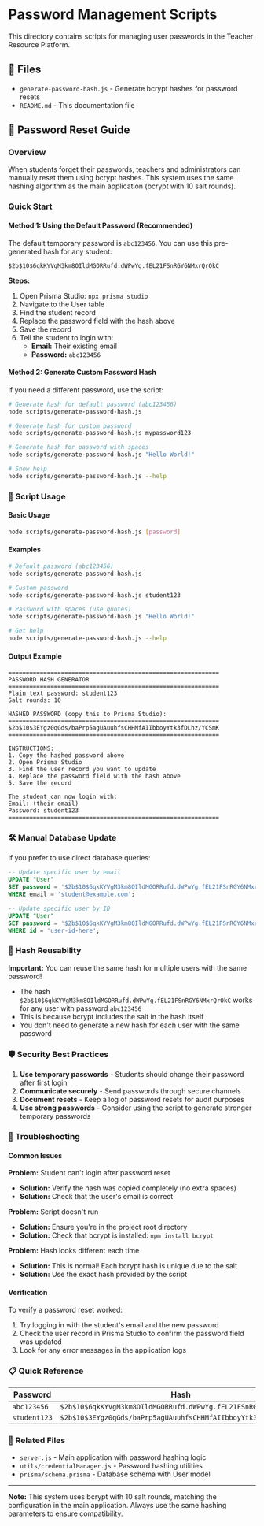# Password Management Scripts

This directory contains scripts for managing user passwords in the Teacher Resource Platform.

## 📁 Files

- `generate-password-hash.js` - Generate bcrypt hashes for password resets
- `README.md` - This documentation file

## 🔐 Password Reset Guide

### Overview

When students forget their passwords, teachers and administrators can manually reset them using bcrypt hashes. This system uses the same hashing algorithm as the main application (bcrypt with 10 salt rounds).

### Quick Start

#### Method 1: Using the Default Password (Recommended)

The default temporary password is `abc123456`. You can use this pre-generated hash for any student:

```
$2b$10$6qkKYVgM3km8OIldMGORRufd.dWPwYg.fEL21FSnRGY6NMxrQrOkC
```

**Steps:**
1. Open Prisma Studio: `npx prisma studio`
2. Navigate to the User table
3. Find the student record
4. Replace the password field with the hash above
5. Save the record
6. Tell the student to login with:
   - **Email:** Their existing email
   - **Password:** `abc123456`

#### Method 2: Generate Custom Password Hash

If you need a different password, use the script:

```bash
# Generate hash for default password (abc123456)
node scripts/generate-password-hash.js

# Generate hash for custom password
node scripts/generate-password-hash.js mypassword123

# Generate hash for password with spaces
node scripts/generate-password-hash.js "Hello World!"

# Show help
node scripts/generate-password-hash.js --help
```

### 🔧 Script Usage

#### Basic Usage

```bash
node scripts/generate-password-hash.js [password]
```

#### Examples

```bash
# Default password (abc123456)
node scripts/generate-password-hash.js

# Custom password
node scripts/generate-password-hash.js student123

# Password with spaces (use quotes)
node scripts/generate-password-hash.js "Hello World!"

# Get help
node scripts/generate-password-hash.js --help
```

#### Output Example

```
============================================================
PASSWORD HASH GENERATOR
============================================================
Plain text password: student123
Salt rounds: 10

HASHED PASSWORD (copy this to Prisma Studio):
============================================================
$2b$10$3EYgz0qGds/baPrp5agUAuuhfsCHHMfAIIbboyYtk3fDLhz/YCSmK
============================================================

INSTRUCTIONS:
1. Copy the hashed password above
2. Open Prisma Studio
3. Find the user record you want to update
4. Replace the password field with the hash above
5. Save the record

The student can now login with:
Email: (their email)
Password: student123
============================================================
```

### 🛠️ Manual Database Update

If you prefer to use direct database queries:

```sql
-- Update specific user by email
UPDATE "User" 
SET password = '$2b$10$6qkKYVgM3km8OIldMGORRufd.dWPwYg.fEL21FSnRGY6NMxrQrOkC' 
WHERE email = 'student@example.com';

-- Update specific user by ID
UPDATE "User" 
SET password = '$2b$10$6qkKYVgM3km8OIldMGORRufd.dWPwYg.fEL21FSnRGY6NMxrQrOkC' 
WHERE id = 'user-id-here';
```

### 🔄 Hash Reusability

**Important:** You can reuse the same hash for multiple users with the same password!

- The hash `$2b$10$6qkKYVgM3km8OIldMGORRufd.dWPwYg.fEL21FSnRGY6NMxrQrOkC` works for any user with password `abc123456`
- This is because bcrypt includes the salt in the hash itself
- You don't need to generate a new hash for each user with the same password

### 🛡️ Security Best Practices

1. **Use temporary passwords** - Students should change their password after first login
2. **Communicate securely** - Send passwords through secure channels
3. **Document resets** - Keep a log of password resets for audit purposes
4. **Use strong passwords** - Consider using the script to generate stronger temporary passwords

### 🚨 Troubleshooting

#### Common Issues

**Problem:** Student can't login after password reset
- **Solution:** Verify the hash was copied completely (no extra spaces)
- **Solution:** Check that the user's email is correct

**Problem:** Script doesn't run
- **Solution:** Ensure you're in the project root directory
- **Solution:** Check that bcrypt is installed: `npm install bcrypt`

**Problem:** Hash looks different each time
- **Solution:** This is normal! Each bcrypt hash is unique due to the salt
- **Solution:** Use the exact hash provided by the script

#### Verification

To verify a password reset worked:
1. Try logging in with the student's email and the new password
2. Check the user record in Prisma Studio to confirm the password field was updated
3. Look for any error messages in the application logs

### 📋 Quick Reference

| Password | Hash |
|----------|------|
| `abc123456` | `$2b$10$6qkKYVgM3km8OIldMGORRufd.dWPwYg.fEL21FSnRGY6NMxrQrOkC` |
| `student123` | `$2b$10$3EYgz0qGds/baPrp5agUAuuhfsCHHMfAIIbboyYtk3fDLhz/YCSmK` |

### 🔗 Related Files

- `server.js` - Main application with password hashing logic
- `utils/credentialManager.js` - Password hashing utilities
- `prisma/schema.prisma` - Database schema with User model

---

**Note:** This system uses bcrypt with 10 salt rounds, matching the configuration in the main application. Always use the same hashing parameters to ensure compatibility. 